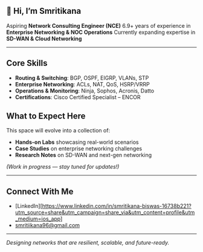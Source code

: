## 👋 Hi, I’m Smritikana  

 Aspiring **Network Consulting Engineer (NCE)**
 6.9+ years of experience in **Enterprise Networking & NOC Operations**
 Currently expanding expertise in **SD-WAN & Cloud Networking**

--------

##  Core Skills
- **Routing & Switching**: BGP, OSPF, EIGRP, VLANs, STP  
- **Enterprise Networking**: ACLs, NAT, QoS, HSRP/VRRP  
- **Operations & Monitoring**: Ninja, Sophos, Acronis, Datto  
- **Certifications**: Cisco Certified Specialist – ENCOR

##  What to Expect Here
This space will evolve into a collection of:  
-  **Hands-on Labs** showcasing real-world scenarios  
-  **Case Studies** on enterprise networking challenges  
-  **Research Notes** on SD-WAN and next-gen networking  

*(Work in progress — stay tuned for updates!)*  

---


##  Connect With Me
-  [LinkedIn][https://www.linkedin.com/in/smritikana-biswas-16738b221?utm_source=share&utm_campaign=share_via&utm_content=profile&utm_medium=ios_app]
-  smritiikana96@gmail.com

---

*Designing networks that are resilient, scalable, and future-ready.*
